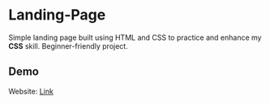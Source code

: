 # Landing-Page

Simple landing page built using HTML and CSS to practice and enhance my **CSS** skill. Beginner-friendly project.

## Demo
Website: [Link](https://ayaanmurshedkhan.github.io/Landing-Page/)
